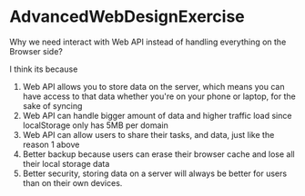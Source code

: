 # AdvancedWebDesignExercise

Why we need interact with Web API instead of handling everything on the Browser side?

I think its because

1. Web API allows you to store data on the server, which means you can have access to that data whether
   you're on your phone or laptop, for the sake of syncing
2. Web API can handle bigger amount of data and higher traffic load
   since localStorage only has 5MB per domain
3. Web API can allow users to share their tasks, and data, just like the reason 1 above
4. Better backup because users can erase their browser cache and lose all their
   local storage data
5. Better security, storing data on a server will always be better for users than on their
   own devices.
